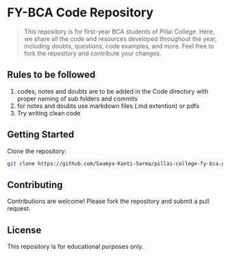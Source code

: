 
# FY-BCA Code Repository

>This repository is for first-year BCA students of Pillai College. Here, we share all the code and resources developed throughout the year, including doubts, questions, code examples, and more. Feel free to fork the repository and contribute your changes.

## Rules to be followed
1. codes, notes and doubts are to be added in the Code directory with proper naming of sub folders and commits
2. for notes and doubts use markdown files (.md extention) or pdfs
3. Try writing clean code

##  Getting Started

Clone the repository:

```sh
git clone https://github.com/Saumya-Kanti-Sarma/pillai-college-fy-bca.git
```

##  Contributing

Contributions are welcome! Please fork the repository and submit a pull request.

##  License

This repository is for educational purposes only.